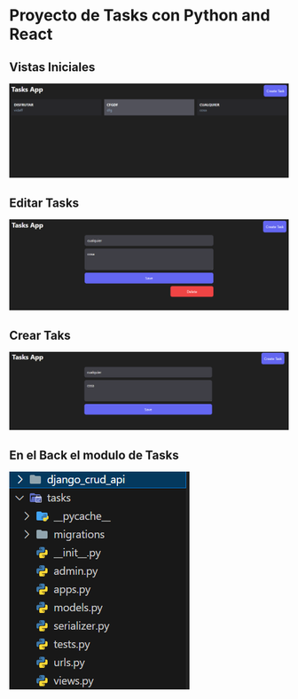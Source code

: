 # Proyecto de Tasks con Python and React

## Vistas Iniciales

![Alt text](image.png)

## Editar Tasks

![Alt text](image-1.png)

## Crear Taks

![Alt text](image-2.png)

## En el Back el modulo de Tasks

![Alt text](image-3.png)